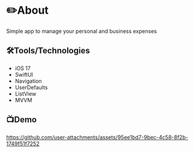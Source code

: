# ✏️About
Simple app to manage your personal and business expenses

## 🛠Tools/Technologies
- iOS 17
- SwiftUI
- Navigation
- UserDefaults
- ListView
- MVVM

## 📺Demo
https://github.com/user-attachments/assets/95ee1bd7-9bec-4c58-8f2b-1749f51f7252

